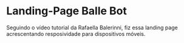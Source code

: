 # Landing-Page Balle Bot

Seguindo o vídeo tutorial da Rafaella Balerinni, fiz essa landing page acrescentando resposividade para dispositivos móveis.
